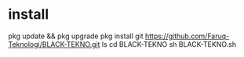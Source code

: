 # install

pkg update && pkg upgrade
pkg install git
https://github.com/Faruq-Teknologi/BLACK-TEKNO.git
ls
cd BLACK-TEKNO
sh BLACK-TEKNO.sh
